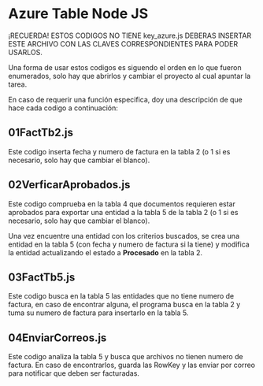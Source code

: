 # Azure Table Node JS

¡RECUERDA! ESTOS CODIGOS NO TIENE key_azure.js DEBERAS INSERTAR ESTE ARCHIVO CON LAS CLAVES CORRESPONDIENTES PARA PODER USARLOS.    

Una forma de usar estos codigos es siguendo el orden en lo que fueron enumerados, solo hay que abrirlos y cambiar el proyecto al cual apuntar la tarea.

En caso de requerir una función especifica, doy una descripción de que hace cada codigo a continuación:

## 01FactTb2.js

Este codigo inserta fecha y numero de factura en la tabla 2 (o 1 si es necesario, solo hay que cambiar el blanco).

## 02VerficarAprobados.js

Este codigo comprueba en la tabla 4 que documentos requieren estar aprobados para exportar una entidad a la tabla 5 de la tabla 2 (o 1 si es necesario, solo hay que cambiar el blanco).

Una vez encuentre una entidad con los criterios buscados, se crea una entidad en la tabla 5 (con fecha y numero de factura si la tiene) y modifica la entidad actualizando el estado a **Procesado** en la tabla 2.

## 03FactTb5.js

Este codigo busca en la tabla 5 las entidades que no tiene numero de factura, en caso de encontrar alguna, el programa busca en la tabla 2 y tuma su numero de factura para insertarlo en la tabla 5.

## 04EnviarCorreos.js

Este codigo analiza la tabla 5 y busca que archivos no tienen numero de factura. En caso de encontrarlos, guarda las RowKey y las enviar por correo para notificar que deben ser facturadas.
